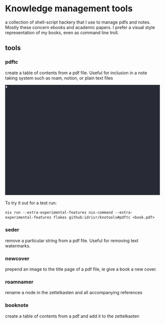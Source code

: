 # Knowledge management tools

a collection of shell-script hackery that I use to manage pdfs and notes.
Mostly these concern ebooks and academic papers. I prefer a visual style
representation of my books, even as command line troll.

## tools
### pdftc
create a table of contents from a pdf file. Useful for inclusion in a
note taking system such as roam, notion, or plain text files

![pdftc sample run](https://github.com/idrisr/knotools/blob/main/gifs/pdftc.gif)

To try it out for a test run:

```
nix run --extra-experimental-features nix-command --extra-experimental-features flakes github:idrisr/knotools#pdftc <book.pdf>
```

### seder
remove a particular string from a pdf file. Useful for removing text watermarks.

### newcover
prepend an image to the title page of a pdf file, ie give a book a new cover.

### roamnamer
rename a node in the zettelkasten and all accompanying references

### booknote
create a table of contents from a pdf and add it to the zettelkasten
